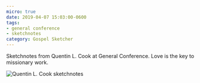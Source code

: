 ```yaml
---
micro: true
date: 2019-04-07 15:03:00-0600
tags:
- general conference
- sketchnotes
category: Gospel Sketcher
---
```


Sketchnotes from Quentin L. Cook at General Conference. Love is the key to missionary work.

<img src="https://www.gospelsketcher.org/uploads/2019/63e58a7348.jpg" alt="Quentin L. Cook sketchnotes" />